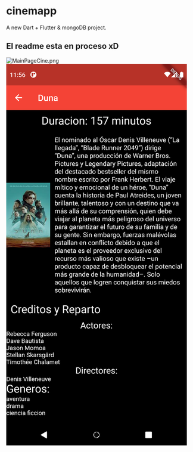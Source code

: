 # cinemapp

A new  Dart + Flutter & mongoDB project.

## El readme esta en proceso xD

![MainPageCine.png](https://github.com/Benqui/Cinemapp/blob/main/MainPageCine.png)
![DescCine.png](https://github.com/Benqui/Cinemapp/blob/main/DescCine.png)
